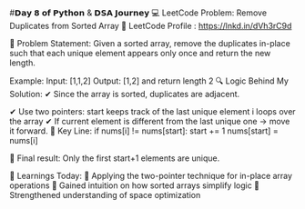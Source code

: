 #𝗗𝗮𝘆 𝟴 𝗼𝗳 𝗣𝘆𝘁𝗵𝗼𝗻 & 𝗗𝗦𝗔 𝗝𝗼𝘂𝗿𝗻𝗲𝘆
 💻 LeetCode Problem: Remove Duplicates from Sorted Array
 🔗 LeetCode Profile : https://lnkd.in/dVh3rC9d

🧩 Problem Statement:
 Given a sorted array, remove the duplicates in-place such that each unique element appears only once and return the new length.

Example:
 Input: [1,1,2]
 Output: [1,2] and return length 2
🔍 Logic Behind My Solution:
 ✔ Since the array is sorted, duplicates are adjacent.

 ✔ Use two pointers:
start keeps track of the last unique element
i loops over the array
 ✔ If current element is different from the last unique one → move it forward.
🧠 Key Line:
if nums[i] != nums[start]:
 start += 1
 nums[start] = nums[i]

📌 Final result: Only the first start+1 elements are unique.

🎯 Learnings Today:
 🔹 Applying the two-pointer technique for in-place array operations
 🔹 Gained intuition on how sorted arrays simplify logic
 🔹 Strengthened understanding of space optimization
